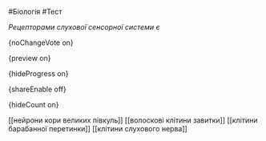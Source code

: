 #Біологія #Тест

*Рецепторами слухової сенсорної системи є*

{noChangeVote on}

{preview on}

{hideProgress on}

{shareEnable off}

{hideCount on}

[[нейрони кори великих півкуль]]
[[волоскові клітини завитки]]
[[клітини барабанної перетинки]]
[[клітини слухового нерва]]
